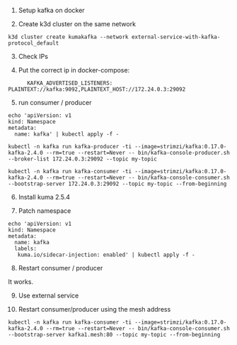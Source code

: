1. Setup kafka on docker

2. Create k3d cluster on the same network

```
k3d cluster create kumakafka --network external-service-with-kafka-protocol_default
```

3. Check IPs

4. Put the correct ip in docker-compose:

```
      KAFKA_ADVERTISED_LISTENERS: PLAINTEXT://kafka:9092,PLAINTEXT_HOST://172.24.0.3:29092
```

5. run consumer / producer

```
echo 'apiVersion: v1
kind: Namespace
metadata:
  name: kafka' | kubectl apply -f -
```

```
kubectl -n kafka run kafka-producer -ti --image=strimzi/kafka:0.17.0-kafka-2.4.0 --rm=true --restart=Never -- bin/kafka-console-producer.sh --broker-list 172.24.0.3:29092 --topic my-topic
```

```
kubectl -n kafka run kafka-consumer -ti --image=strimzi/kafka:0.17.0-kafka-2.4.0 --rm=true --restart=Never -- bin/kafka-console-consumer.sh --bootstrap-server 172.24.0.3:29092 --topic my-topic --from-beginning
```

6. Install kuma 2.5.4

7. Patch namespace 

```
echo 'apiVersion: v1
kind: Namespace
metadata:
  name: kafka
  labels:
   kuma.io/sidecar-injection: enabled' | kubectl apply -f -
```

8. Restart consumer / producer

It works.

9. Use external service

10. Restart consumer/producer using the mesh address

```
kubectl -n kafka run kafka-consumer -ti --image=strimzi/kafka:0.17.0-kafka-2.4.0 --rm=true --restart=Never -- bin/kafka-console-consumer.sh --bootstrap-server kafka1.mesh:80 --topic my-topic --from-beginning
```



